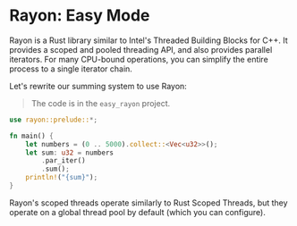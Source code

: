 # Rayon: Easy Mode

Rayon is a Rust library similar to Intel's Threaded Building Blocks for C++. It provides a scoped and pooled threading API, and also provides parallel iterators. For many CPU-bound operations, you can simplify the entire process to a single iterator chain.

Let's rewrite our summing system to use Rayon:

> The code is in the `easy_rayon` project.

```rust
use rayon::prelude::*;

fn main() {
    let numbers = (0 .. 5000).collect::<Vec<u32>>();
    let sum: u32 = numbers
        .par_iter()
        .sum();
    println!("{sum}");
}
```

Rayon's scoped threads operate similarly to Rust Scoped Threads, but they operate on a global thread pool by default (which you can configure).